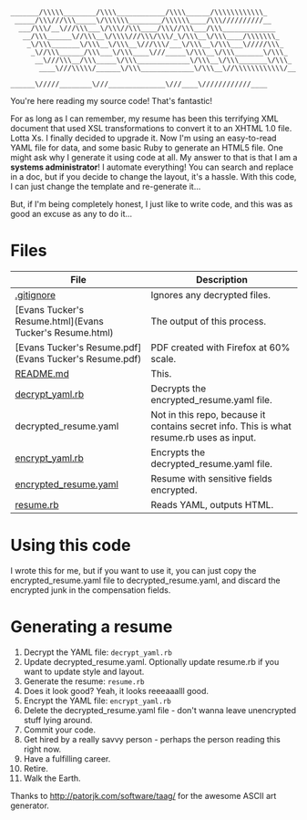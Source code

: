 ```
_______/\\\\\________/\\\\____________/\\\\______/\\\\\\\\\\\\_  
 _____/\\\///\\\_____\/\\\\\\________/\\\\\\____/\\\//////////__  
  ___/\\\/__\///\\\___\/\\\//\\\____/\\\//\\\___/\\\_____________  
   __/\\\______\//\\\__\/\\\\///\\\/\\\/_\/\\\__\/\\\____/\\\\\\\_  
    _\/\\\_______\/\\\__\/\\\__\///\\\/___\/\\\__\/\\\___\/////\\\_  
     _\//\\\______/\\\___\/\\\____\///_____\/\\\__\/\\\_______\/\\\_  
      __\///\\\__/\\\_____\/\\\_____________\/\\\__\/\\\_______\/\\\_  
       ____\///\\\\\/______\/\\\_____________\/\\\__\//\\\\\\\\\\\\/__
        ______\/////________\///______________\///____\////////////____
```

You're here reading my source code! That's fantastic!

For as long as I can remember, my resume has been this terrifying XML document that used XSL transformations to convert it to an XHTML 1.0 file. Lotta Xs. I finally decided to upgrade it. Now I'm using an easy-to-read YAML file for data, and some basic Ruby to generate an HTML5 file. One might ask why I generate it using code at all. My answer to that is that I am a **systems administrator**! I automate everything! You can search and replace in a doc, but if you decide to change the layout, it's a hassle. With this code, I can just change the template and re-generate it...

But, if I'm being completely honest, I just like to write code, and this was as good an excuse as any to do it...

# Files

| File | Description |
| -------- | -------- |
| [.gitignore](.gitignore) | Ignores any decrypted files. |
| [Evans Tucker's Resume.html](Evans Tucker's Resume.html) | The output of this process. |
| [Evans Tucker's Resume.pdf](Evans Tucker's Resume.pdf) | PDF created with Firefox at 60% scale. |
| [README.md](README.md) | This. |
| [decrypt_yaml.rb](decrypt_yaml.rb) | Decrypts the encrypted_resume.yaml file. |
| decrypted_resume.yaml | Not in this repo, because it contains secret info. This is what resume.rb uses as input. |
| [encrypt_yaml.rb](encrypt_yaml.rb) | Encrypts the decrypted_resume.yaml file. |
| [encrypted_resume.yaml](encrypted_resume.yaml) | Resume with sensitive fields encrypted. |
| [resume.rb](resume.rb) | Reads YAML, outputs HTML. |

# Using this code

I wrote this for me, but if you want to use it, you can just copy the encrypted_resume.yaml file to decrypted_resume.yaml, and discard the encrypted junk in the compensation fields.

# Generating a resume

1. Decrypt the YAML file: ```decrypt_yaml.rb```
2. Update decrypted_resume.yaml. Optionally update resume.rb if you want to update style and layout.
3. Generate the resume: ```resume.rb```
4. Does it look good? Yeah, it looks reeeaaalll good.
5. Encrypt the YAML file: ```encrypt_yaml.rb```
6. Delete the decrypted_resume.yaml file - don't wanna leave unencrypted stuff lying around.
7. Commit your code.
8. Get hired by a really savvy person - perhaps the person reading this right now.
9. Have a fulfilling career.
10. Retire.
11. Walk the Earth.

Thanks to http://patorjk.com/software/taag/ for the awesome ASCII art generator.
